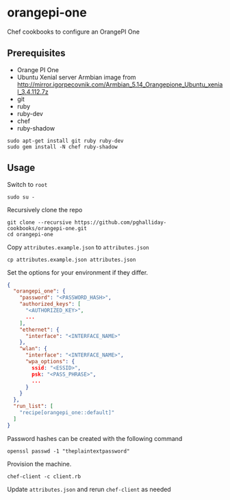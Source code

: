 # orangepi-one

Chef cookbooks to configure an OrangePI One

## Prerequisites

- Orange PI One
- Ubuntu Xenial server Armbian image from http://mirror.igorpecovnik.com/Armbian_5.14_Orangepione_Ubuntu_xenial_3.4.112.7z
- git
- ruby
- ruby-dev
- chef
- ruby-shadow

```
sudo apt-get install git ruby ruby-dev
sudo gem install -N chef ruby-shadow
```

## Usage

Switch to `root`

```
sudo su -
```

Recursively clone the repo

```
git clone --recursive https://github.com/pghalliday-cookbooks/orangepi-one.git
cd orangepi-one
```

Copy `attributes.example.json` to `attributes.json`

```
cp attributes.example.json attributes.json
```

Set the options for your environment if they differ.

```json
{
  "orangepi_one": {
    "password": "<PASSWORD_HASH>",
    "authorized_keys": [
      "<AUTHORIZED_KEY>",
      ...
    ],
    "ethernet": {
      "interface": "<INTERFACE_NAME>"
    },
    "wlan": {
      "interface": "<INTERFACE_NAME>",
      "wpa_options": {
        ssid: "<ESSID>",
        psk: "<PASS_PHRASE>",
        ...
      }
    }
  },
  "run_list": [
    "recipe[orangepi_one::default]"
  ]
}
```

Password hashes can be created with the following command

```
openssl passwd -1 "theplaintextpassword"
```

Provision the machine.

```
chef-client -c client.rb
```

Update `attributes.json` and rerun `chef-client` as needed

